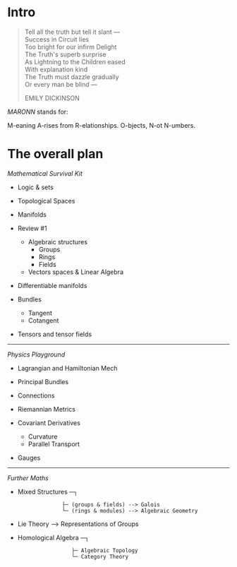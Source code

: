 # Intro


> Tell all the truth but tell it slant — <br>
> Success in Circuit lies <br>
> Too bright for our infirm Delight <br>
> The Truth's superb surprise <br>
> As Lightning to the Children eased <br>
> With explanation kind <br> 
> The Truth must dazzle gradually <br>
> Or every man be blind — <br> 
>
> EMILY DICKINSON 



*MARONN* stands for:


M-eaning
A-rises
from
R-elationships.
O-bjects,
N-ot
N-umbers.




# The overall plan

_Mathematical Survival Kit_
- Logic & sets
- Topological Spaces
- Manifolds
- Review #1
  - Algebraic structures
    - Groups
    - Rings
    - Fields
  - Vectors spaces & Linear Algebra

- Differentiable manifolds
- Bundles
  - Tangent
  - Cotangent
- Tensors and tensor fields

-----
_Physics Playground_
- Lagrangian and Hamiltonian Mech

- Principal Bundles
- Connections
- Riemannian Metrics

- Covariant Derivatives
  - Curvature
  - Parallel Transport

- Gauges


-----
_Further Maths_

- Mixed Structures ─┐

                    ├─ (groups & fields) --> Galois
                    └─ (rings & modules) --> Algebraic Geometry

- Lie Theory --> Representations of Groups

- Homological Algebra ─┐

                       ├─ Algebraic Topology
                       └─ Category Theory

